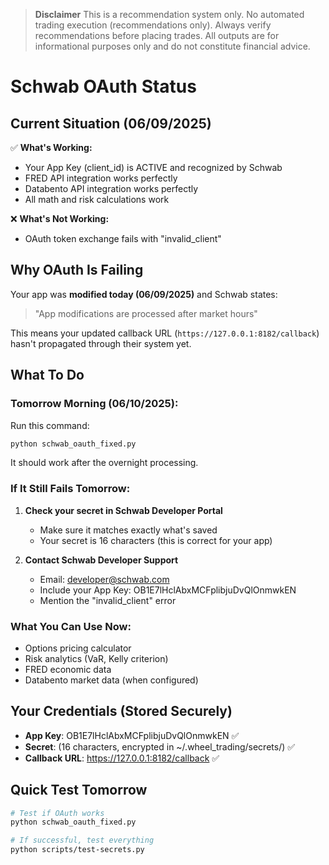 > **Disclaimer**
> This is a recommendation system only. No automated trading execution (recommendations only). Always verify recommendations before placing trades. All outputs are for informational purposes only and do not constitute financial advice.

# Schwab OAuth Status

## Current Situation (06/09/2025)

✅ **What's Working:**
- Your App Key (client_id) is ACTIVE and recognized by Schwab
- FRED API integration works perfectly
- Databento API integration works perfectly
- All math and risk calculations work

❌ **What's Not Working:**
- OAuth token exchange fails with "invalid_client"

## Why OAuth Is Failing

Your app was **modified today (06/09/2025)** and Schwab states:
> "App modifications are processed after market hours"

This means your updated callback URL (`https://127.0.0.1:8182/callback`) hasn't propagated through their system yet.

## What To Do

### Tomorrow Morning (06/10/2025):

Run this command:
```bash
python schwab_oauth_fixed.py
```

It should work after the overnight processing.

### If It Still Fails Tomorrow:

1. **Check your secret in Schwab Developer Portal**
   - Make sure it matches exactly what's saved
   - Your secret is 16 characters (this is correct for your app)

2. **Contact Schwab Developer Support**
   - Email: developer@schwab.com
   - Include your App Key: OB1E7lHclAbxMCFplibjuDvQlOnmwkEN
   - Mention the "invalid_client" error

### What You Can Use Now:

- Options pricing calculator
- Risk analytics (VaR, Kelly criterion)
- FRED economic data
- Databento market data (when configured)

## Your Credentials (Stored Securely)

- **App Key**: OB1E7lHclAbxMCFplibjuDvQlOnmwkEN ✅
- **Secret**: (16 characters, encrypted in ~/.wheel_trading/secrets/) ✅
- **Callback URL**: https://127.0.0.1:8182/callback ✅

## Quick Test Tomorrow

```bash
# Test if OAuth works
python schwab_oauth_fixed.py

# If successful, test everything
python scripts/test-secrets.py
```
